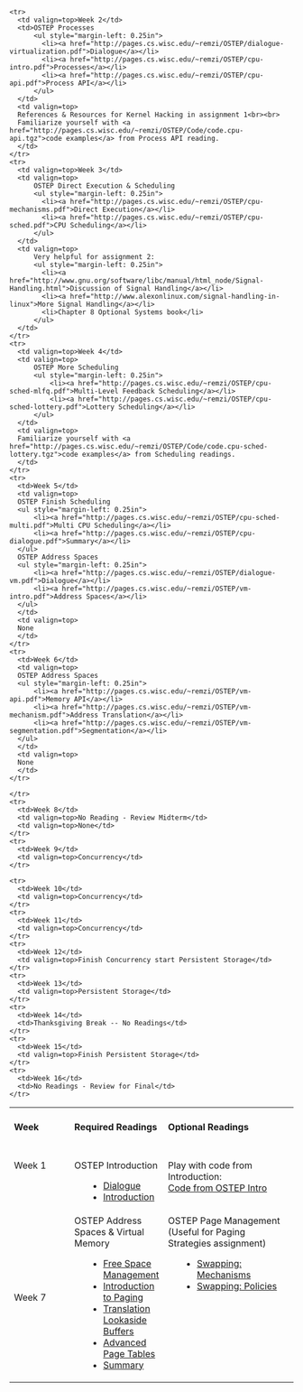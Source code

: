 <table border="0">
  <tbody>
    <tr>
      <td style="vertical-align: top; font-weight: bold;" width="150">
		<strong><h4>Week</h4></strong><br>
      </td>
      <td style="vertical-align: top; font-weight: bold;" >
        <strong><h4>Required Readings</h4></strong><br>
      </td>
      <td style="vertical-align: top; font-weight: bold;" width="300">
        <strong><h4>Optional Readings</h4></strong><br>
      </td>
    </tr>
    <tr>
      <td valign=top>Week 1</td>
      <td>OSTEP Introduction
          <ul style="margin-left: 0.25in">
            <li><a href="http://pages.cs.wisc.edu/~remzi/OSTEP/dialogue-threeeasy.pdf">Dialogue</a></li>
            <li><a href="http://pages.cs.wisc.edu/~remzi/OSTEP/intro.pdf">Introduction</a></li>
          </ul>
      </td>
      <td valign=top>Play with code from Introduction:
      <br>
      <a href="http://pages.cs.wisc.edu/~remzi/OSTEP/Code/code.intro.tgz">Code from OSTEP Intro</a>
      </td>
    </tr>

    <tr>
      <td valign=top>Week 2</td>
      <td>OSTEP Processes
          <ul style="margin-left: 0.25in">
            <li><a href="http://pages.cs.wisc.edu/~remzi/OSTEP/dialogue-virtualization.pdf">Dialogue</a></li>
            <li><a href="http://pages.cs.wisc.edu/~remzi/OSTEP/cpu-intro.pdf">Processes</a></li>
            <li><a href="http://pages.cs.wisc.edu/~remzi/OSTEP/cpu-api.pdf">Process API</a></li>
          </ul>
      </td>
      <td valign=top>
      References & Resources for Kernel Hacking in assignment 1<br><br>
      Familiarize yourself with <a href="http://pages.cs.wisc.edu/~remzi/OSTEP/Code/code.cpu-api.tgz">code examples</a> from Process API reading.
      </td>
    </tr>
    <tr>
      <td valign=top>Week 3</td>
      <td valign=top>
          OSTEP Direct Execution & Scheduling
          <ul style="margin-left: 0.25in">
            <li><a href="http://pages.cs.wisc.edu/~remzi/OSTEP/cpu-mechanisms.pdf">Direct Execution</a></li>
            <li><a href="http://pages.cs.wisc.edu/~remzi/OSTEP/cpu-sched.pdf">CPU Scheduling</a></li>
          </ul>
      </td>
      <td valign=top>
          Very helpful for assignment 2:
          <ul style="margin-left: 0.25in">
            <li><a href="http://www.gnu.org/software/libc/manual/html_node/Signal-Handling.html">Discussion of Signal Handling</a></li>
            <li><a href="http://www.alexonlinux.com/signal-handling-in-linux">More Signal Handling</a></li>
            <li>Chapter 8 Optional Systems book</li>
          </ul>
      </td>
    </tr>
    <tr>
      <td valign=top>Week 4</td>
      <td valign=top>
          OSTEP More Scheduling
          <ul style="margin-left: 0.25in">
              <li><a href="http://pages.cs.wisc.edu/~remzi/OSTEP/cpu-sched-mlfq.pdf">Multi-Level Feedback Scheduling</a></li>
              <li><a href="http://pages.cs.wisc.edu/~remzi/OSTEP/cpu-sched-lottery.pdf">Lottery Scheduling</a></li>
          </ul>
      </td>
      <td valign=top>
      Familiarize yourself with <a href="http://pages.cs.wisc.edu/~remzi/OSTEP/Code/code.cpu-sched-lottery.tgz">code examples</a> from Scheduling readings.
      </td>
    </tr>
    <tr>
      <td>Week 5</td>
      <td valign=top>
      OSTEP Finish Scheduling
      <ul style="margin-left: 0.25in">
          <li><a href="http://pages.cs.wisc.edu/~remzi/OSTEP/cpu-sched-multi.pdf">Multi CPU Scheduling</a></li>
          <li><a href="http://pages.cs.wisc.edu/~remzi/OSTEP/cpu-dialogue.pdf">Summary</a></li>
      </ul>
      OSTEP Address Spaces
      <ul style="margin-left: 0.25in">
          <li><a href="http://pages.cs.wisc.edu/~remzi/OSTEP/dialogue-vm.pdf">Dialogue</a></li>
          <li><a href="http://pages.cs.wisc.edu/~remzi/OSTEP/vm-intro.pdf">Address Spaces</a></li>
      </ul>
      </td>
      <td valign=top>
      None
      </td>
    </tr>
    <tr>
      <td>Week 6</td>
      <td valign=top>
      OSTEP Address Spaces
      <ul style="margin-left: 0.25in">
          <li><a href="http://pages.cs.wisc.edu/~remzi/OSTEP/vm-api.pdf">Memory API</a></li>
          <li><a href="http://pages.cs.wisc.edu/~remzi/OSTEP/vm-mechanism.pdf">Address Translation</a></li>
          <li><a href="http://pages.cs.wisc.edu/~remzi/OSTEP/vm-segmentation.pdf">Segmentation</a></li>
      </ul>
      </td>
      <td valign=top>
      None
      </td>
    </tr>
   <tr>
      <td>Week 7</td>
      <td valign=top>
      OSTEP Address Spaces & Virtual Memory
      <ul style="margin-left: 0.25in">
          <li><a href="http://pages.cs.wisc.edu/~remzi/OSTEP/vm-freespace.pdf">Free Space Management</a></li>
          <li><a href="http://pages.cs.wisc.edu/~remzi/OSTEP/vm-paging.pdf">Introduction to Paging</a></li>
          <li><a href="http://pages.cs.wisc.edu/~remzi/OSTEP/vm-tlbs.pdf">Translation Lookaside Buffers</a></li>
          <li><a href="http://pages.cs.wisc.edu/~remzi/OSTEP/vm-smalltables.pdf">Advanced Page Tables</a></li>
          <li><a href="http://pages.cs.wisc.edu/~remzi/OSTEP/vm-dialogue.pdf">Summary</a></li>
      </ul>
      </td>
      <td valign=top>
      OSTEP Page Management (Useful for Paging Strategies assignment)
      <ul style="margin-left: 0.25in">
          <li><a href="http://pages.cs.wisc.edu/~remzi/OSTEP/vm-beyondphys.pdf">Swapping: Mechanisms</a></li>
          <li><a href="http://pages.cs.wisc.edu/~remzi/OSTEP/vm-beyondphys-policy.pdf">Swapping: Policies</a></li>
      </ul>
      </td>

    </tr>
    <tr>
      <td>Week 8</td>
      <td valign=top>No Reading - Review Midterm</td>
      <td valign=top>None</td>
    </tr>
    <tr>
      <td>Week 9</td>
      <td valign=top>Concurrency</td>
    </tr>

    <tr>
      <td>Week 10</td>
      <td valign=top>Concurrency</td>
    </tr>
    <tr>
      <td>Week 11</td>
      <td valign=top>Concurrency</td>
    </tr>
    <tr>
      <td>Week 12</td>
      <td valign=top>Finish Concurrency start Persistent Storage</td>
    </tr>
    <tr>
      <td>Week 13</td>
      <td valign=top>Persistent Storage</td>
    </tr>
    <tr>
      <td>Week 14</td>
      <td>Thanksgiving Break -- No Readings</td>
    </tr>
    <tr>
      <td>Week 15</td>
      <td valign=top>Finish Persistent Storage</td>
    </tr>
    <tr>
      <td>Week 16</td>
      <td>No Readings - Review for Final</td>
    </tr>
  </tbody>
</table>
